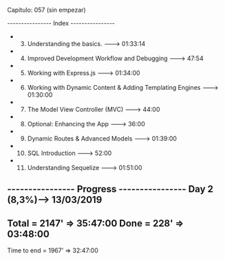 Capitulo: 057 (sin empezar)

---------------- Index ----------------

- 3. Understanding the basics. ---> 01:33:14
- 4. Improved Development Workflow and Debugging ---> 47:54
- 5. Working with Express.js ---> 01:34:00
- 6. Working with Dynamic Content & Adding Templating Engines ---> 01:30:00
- 7. The Model View Controller (MVC) ---> 44:00
- 8. Optional: Enhancing the App ---> 36:00
- 9. Dynamic Routes & Advanced Models ---> 01:39:00
- 10. SQL Introduction ---> 52:00
- 11. Understanding Sequelize ---> 01:51:00

---------------- Progress ----------------
Day 2 (8,3%)--> 13/03/2019 
-------------
Total = 2147' => 35:47:00
Done = 228' => 03:48:00 
-------------
Time to end = 1967' => 32:47:00 